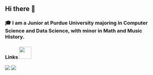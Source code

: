 ## Hi there 👋
### :mortar_board: I am a Junior at Purdue University majoring in Computer Science and Data Science, with minor in Math and Music History.

###  Links <img height="40" src="https://data.whicdn.com/images/188337945/original.gif"/> 
[![](https://img.shields.io/badge/-linkedin-0073B1?style=flat-square)](https://www.linkedin.com/in/shengyangwu/)
[![](https://img.shields.io/badge/-resume-332B40?style=flat-square)](https://github.com/StevenWu2001/StevenWu2001/blob/main/resume_shengyangwu.pdf)

<!--
**StevenWu2001/StevenWu2001** is a ✨ _special_ ✨ repository because its `README.md` (this file) appears on your GitHub profile.

Here are some ideas to get you started:

- 🔭 I’m currently working on ...
- 🌱 I’m currently learning ...
- 👯 I’m looking to collaborate on ...
- 🤔 I’m looking for help with ...
- 💬 Ask me about ...
- 📫 How to reach me: ...
- 😄 Pronouns: ...
- ⚡ Fun fact: ...
-->
